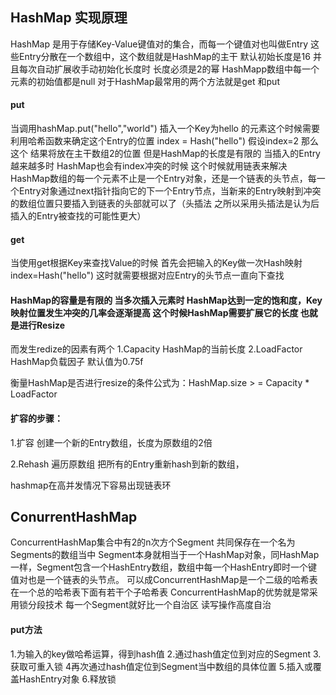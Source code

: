 ## HashMap 实现原理
HashMap 是用于存储Key-Value键值对的集合，而每一个键值对也叫做Entry 这些Entry分散在一个数组中，这个数组就是HashMap的主干 默认初始长度是16 并且每次自动扩展收手动初始化长度时 长度必须是2的幂
HashMapp数组中每一个元素的初始值都是null
对于HashMap最常用的两个方法就是get 和put


#### put
 当调用hashMap.put("hello","world") 插入一个Key为hello 的元素这个时候需要利用哈希函数来确定这个Entry的位置
 index = Hash("hello")
 假设index=2 那么这个 结果将放在主干数组2的位置
 但是HashMap的长度是有限的 当插入的Entry越来越多时 HashMap也会有index冲突的时候
 这个时候就用链表来解决
 HashMap数组的每一个元素不止是一个Entry对象，还是一个链表的头节点，每一个Entry对象通过next指针指向它的下一个Entry节点，当新来的Entry映射到冲突的数组位置只要插入到链表的头部就可以了（头插法 之所以采用头插法是认为后插入的Entry被查找的可能性更大）

#### get
 当使用get根据Key来查找Value的时候 首先会把输入的Key做一次Hash映射
 index=Hash("hello")
 这时就需要根据对应Entry的头节点一直向下查找

#### HashMap的容量是有限的 当多次插入元素时 HashMap达到一定的饱和度，Key映射位置发生冲突的几率会逐渐提高 这个时候HashMap需要扩展它的长度 也就是进行Resize
而发生redize的因素有两个
 1.Capacity
 HashMap的当前长度
 2.LoadFactor
 HashMap负载因子 默认值为0.75f

 衡量HashMap是否进行resize的条件公式为：HashMap.size > = Capacity * LoadFactor

#### 扩容的步骤：
 1.扩容
 创建一个新的Entry数组，长度为原数组的2倍

 2.Rehash
 遍历原数组 把所有的Entry重新hash到新的数组，

 hashmap在高并发情况下容易出现链表环
 
 ## ConurrentHashMap

 ConcurrentHashMap集合中有2的n次方个Segment 共同保存在一个名为Segments的数组当中
 Segment本身就相当于一个HashMap对象，同HashMap一样，Segment包含一个HashEntry数组，数组中每一个HashEntry即时一个键值对也是一个链表的头节点。
 可以成ConcurrentHashMap是一个二级的哈希表 在一个总的哈希表下面有若干个子哈希表
 ConcurrentHashMap的优势就是常采用锁分段技术 每一个Segment就好比一个自治区 读写操作高度自治

 #### put方法
 1.为输入的key做哈希运算，得到hash值
 2.通过hash值定位到对应的Segment
 3.获取可重入锁
 4再次通过hash值定位到Segment当中数组的具体位置
 5.插入或覆盖HashEntry对象
 6.释放锁
 
